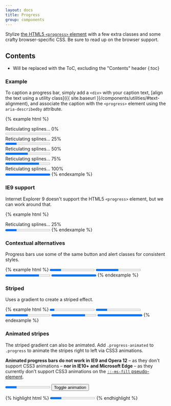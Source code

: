 ```yaml
---
layout: docs
title: Progress
group: components
---
```


Stylize [the HTML5 `<progress>` element](https://developer.mozilla.org/en-US/docs/Web/HTML/Element/progress) with a few extra classes and some crafty browser-specific CSS. Be sure to read up on the browser support.

## Contents

* Will be replaced with the ToC, excluding the "Contents" header
{:toc}

### Example

To caption a progress bar, simply add a `<div>` with your caption text, [align the text using a utility class]({{ site.baseurl }}/components/utilities/#text-alignment), and associate the caption with the `<progress>` element using the `aria-describedby` attribute.

{% example html %}

<div class="text-xs-center" id="example-caption-1">Reticulating splines&hellip; 0%</div>
<progress class="progress" value="0" max="100" aria-describedby="example-caption-1"></progress>

<div class="text-xs-center" id="example-caption-2">Reticulating splines&hellip; 25%</div>
<progress class="progress" value="25" max="100" aria-describedby="example-caption-2"></progress>

<div class="text-xs-center" id="example-caption-3">Reticulating splines&hellip; 50%</div>
<progress class="progress" value="50" max="100" aria-describedby="example-caption-3"></progress>

<div class="text-xs-center" id="example-caption-4">Reticulating splines&hellip; 75%</div>
<progress class="progress" value="75" max="100" aria-describedby="example-caption-4"></progress>

<div class="text-xs-center" id="example-caption-5">Reticulating splines&hellip; 100%</div>
<progress class="progress" value="100" max="100" aria-describedby="example-caption-5"></progress>
{% endexample %}

### IE9 support

Internet Explorer 9 doesn't support the HTML5 `<progress>` element, but we can work around that.

{% example html %}
<div class="text-xs-center" id="example-caption-6">Reticulating splines&hellip; 25%</div>
<progress class="progress" value="25" max="100" aria-describedby="example-caption-6">
  <div class="progress">
    <span class="progress-bar" style="width: 25%;"></span>
  </div>
</progress>
{% endexample %}

### Contextual alternatives

Progress bars use some of the same button and alert classes for consistent styles.

{% example html %}
<progress class="progress progress-success" value="25" max="100"></progress>
<progress class="progress progress-info" value="50" max="100"></progress>
<progress class="progress progress-warning" value="75" max="100"></progress>
<progress class="progress progress-danger" value="100" max="100"></progress>
{% endexample %}

### Striped

Uses a gradient to create a striped effect.

{% example html %}
<progress class="progress progress-striped" value="10" max="100"></progress>
<progress class="progress progress-striped progress-success" value="25" max="100"></progress>
<progress class="progress progress-striped progress-info" value="50" max="100"></progress>
<progress class="progress progress-striped progress-warning" value="75" max="100"></progress>
<progress class="progress progress-striped progress-danger" value="100" max="100"></progress>
{% endexample %}

### Animated stripes

The striped gradient can also be animated. Add `.progress-animated` to `.progress` to animate the stripes right to left via CSS3 animations.

**Animated progress bars do not work in IE9 and Opera 12** – as they don't support CSS3 animations – **nor in IE10+ and Microsoft Edge** – as they currently don't support CSS3 animations on the [`::-ms-fill` pseudo-element](https://msdn.microsoft.com/en-us/library/windows/apps/hh465757.aspx).

<div class="bd-example">
  <progress class="progress progress-striped" value="25" max="100"></progress>
  <button type="button" class="btn btn-secondary bd-activate-animated-progressbar" data-toggle="button" aria-pressed="false" autocomplete="off">
    Toggle animation
  </button>
</div>

{% highlight html %}
<progress class="progress progress-striped progress-animated" value="25" max="100"></progress>
{% endhighlight %}
